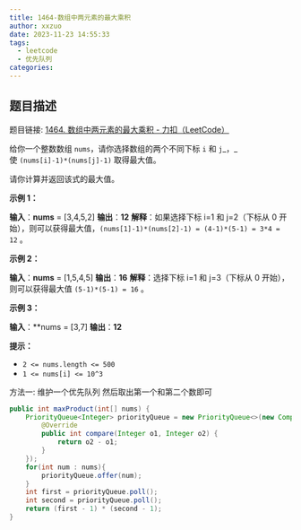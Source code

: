 ```yaml
---
title: 1464-数组中两元素的最大乘积
author: xxzuo
date: 2023-11-23 14:55:33
tags:
  - leetcode
  - 优先队列
categories:
---
```

## 题目描述
题目链接: [1464. 数组中两元素的最大乘积 - 力扣（LeetCode）](https://leetcode.cn/problems/maximum-product-of-two-elements-in-an-array/)

给你一个整数数组 `nums`，请你选择数组的两个不同下标 `i` 和 `j`_，_使 `(nums[i]-1)*(nums[j]-1)` 取得最大值。

请你计算并返回该式的最大值。

**示例 1：**

**输入**：**nums** = [3,4,5,2]
**输出**：**12** 
**解释**：如果选择下标 i=1 和 j=2（下标从 0 开始），则可以获得最大值，`(nums[1]-1)*(nums[2]-1) = (4-1)*(5-1) = 3*4 = 12` 。 

**示例 2：**

**输入**：**nums** = [1,5,4,5]
**输出**：**16**
**解释**：选择下标 i=1 和 j=3（下标从 0 开始），则可以获得最大值 `(5-1)*(5-1) = 16` 。

**示例 3：**

**输入**：**nums = [3,7]
**输出**：**12**

**提示：**

- `2 <= nums.length <= 500`
- `1 <= nums[i] <= 10^3`

方法一: 维护一个优先队列 然后取出第一个和第二个数即可
```java
public int maxProduct(int[] nums) {  
    PriorityQueue<Integer> priorityQueue = new PriorityQueue<>(new Comparator<Integer>() {  
        @Override  
        public int compare(Integer o1, Integer o2) {  
            return o2 - o1;  
        }  
    });  
    for(int num : nums){  
        priorityQueue.offer(num);  
    }  
    int first = priorityQueue.poll();  
    int second = priorityQueue.poll();  
    return (first - 1) * (second - 1);  
}

```

